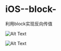 # iOS--block-
利用block实现反向传值

![Alt Text](https://raw.githubusercontent.com/QHM-tjut/iOS--block-/master/gif/HMBlockTestFinishGif.gif)

![Alt Text](https://media.giphy.com/media/vFKqnCdLPNOKc/giphy.gif)
